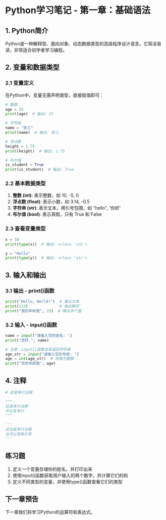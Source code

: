 # Python学习笔记 - 第一章：基础语法

## 1. Python简介

Python是一种解释型、面向对象、动态数据类型的高级程序设计语言。它简洁易读，非常适合初学者学习编程。

## 2. 变量和数据类型

### 2.1 变量定义
在Python中，变量无需声明类型，直接赋值即可：

```python
# 整数
age = 25
print(age)  # 输出: 25

# 字符串
name = "张三"
print(name)  # 输出: 张三

# 浮点数
height = 1.75
print(height)  # 输出: 1.75

# 布尔值
is_student = True
print(is_student)  # 输出: True
```

### 2.2 基本数据类型

1. **整数 (int)**: 表示整数，如 10, -5, 0
2. **浮点数 (float)**: 表示小数，如 3.14, -0.5
3. **字符串 (str)**: 表示文本，用引号包围，如 "hello", '你好'
4. **布尔值 (bool)**: 表示真假，只有 True 和 False

### 2.3 查看变量类型

```python
x = 10
print(type(x))  # 输出: <class 'int'>

y = "Hello"
print(type(y))  # 输出: <class 'str'>
```

## 3. 输入和输出

### 3.1 输出 - print()函数

```python
print("Hello, World!")  # 输出文本
print(123)              # 输出数字
print("我的年龄是", 25)  # 输出多个值
```

### 3.2 输入 - input()函数

```python
name = input("请输入您的姓名: ")
print("您好,", name)

# 注意：input()函数总是返回字符串
age_str = input("请输入您的年龄: ")
age = int(age_str)  # 转换为整数
print("您的年龄是", age)
```

## 4. 注释

```python
# 这是单行注释

"""
这是多行注释
可以写多行
"""

'''
这也是多行注释
也可以用单引号
'''
```

## 练习题

1. 定义一个变量存储你的姓名，并打印出来
2. 使用input()函数获取用户输入的两个数字，并计算它们的和
3. 定义不同类型的变量，并使用type()函数查看它们的类型

## 下一章预告
下一章我们将学习Python的运算符和表达式。